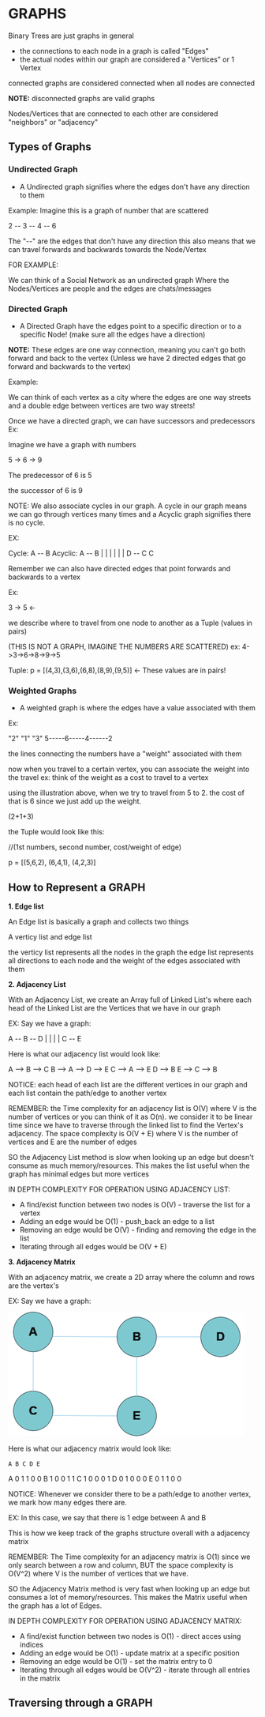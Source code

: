 # GRAPHS

Binary Trees are just graphs in general

* the connections to each node in a graph is called "Edges"
* the actual nodes within our graph are considered a "Vertices" or 1 Vertex

connected graphs are considered connected when all nodes are connected

**NOTE:** disconnected graphs are valid graphs

Nodes/Vertices that are connected to each other are considered "neighbors" or "adjacency"

## Types of Graphs

### Undirected Graph

- A Undirected graph signifies where the edges don't have any direction to them

Example: 
Imagine this is a graph of number that are scattered

2 -- 3 -- 4 -- 6

The "--" are the edges that don't have any direction
this also means that we can travel forwards and backwards towards the Node/Vertex

FOR EXAMPLE:

We can think of a Social Network as an undirected graph
Where the Nodes/Vertices are people and the edges are chats/messages


### Directed Graph

- A Directed Graph have the edges point to a specific direction or to a specific Node! (make sure all the edges have a direction)

**NOTE:** These edges are one way connection, meaning you can't go both forward and back to the vertex (Unless we have 2 directed edges that go forward and backwards to the vertex)

Example: 

We can think of each vertex as a city where the edges are one way streets and a double edge between vertices are two way streets!

Once we have a directed graph, we can have successors and predecessors
Ex:

Imagine we have a graph with numbers

5 -> 6 -> 9

The predecessor of 6 is 5

the successor of 6 is 9

NOTE: We also associate cycles in our graph. A cycle in our graph means we can go through vertices many times and a Acyclic graph signifies there is no cycle.

EX: 

Cycle:   A -- B     Acyclic:    A -- B
         |    |                      |
         |    |                      |
         D -- C                      C



Remember we can also have directed edges that point forwards and backwards to a vertex

Ex:

3 -> 5
  <-

we describe where to travel from one node to another as a Tuple (values in pairs)

(THIS IS NOT A GRAPH, IMAGINE THE NUMBERS ARE SCATTERED)
ex: 4->3->6->8->9->5

Tuple: p = [(4,3),(3,6),(6,8),(8,9),(9,5)] <- These values are in pairs!

### Weighted Graphs

- A weighted graph is where the edges have a value associated with them

Ex:



  "2"   "1"    "3"
5-----6-----4------2

the lines connecting the numbers have a "weight" associated with them


now when you travel to a certain vertex, you can associate the weight into the travel
ex: think of the weight as a cost to travel to a vertex

using the illustration above, when we try to travel from 5 to 2. the cost of that is 6 since we just add up the weight.

(2+1+3)

the Tuple would look like this:

//(1st numbers, second number, cost/weight of edge)

p = [(5,6,2), (6,4,1), (4,2,3)]



## How to Represent a GRAPH

**1. Edge list**

An Edge list is basically a graph and collects two things

A verticy list and edge list

the verticy list represents all the nodes in the graph
the edge list represents all directions to each node and the weight of the edges associated with them

**2. Adjacency List**

With an Adjacency List, we create an Array full of Linked List's where each head of the Linked List are the Vertices that we have in our graph

EX:
Say we have a graph:

A -- B -- D
|    |
|    |
C -- E

Here is what our adjacency list would look like:

A --> B --> C
B --> A --> D --> E
C --> A --> E
D --> B
E --> C --> B

NOTICE: each head of each list are the different vertices in our graph and each list contain the path/edge to another vertex

REMEMBER: the Time complexity for an adjacency list is O(V) where V is the number of vertices or you can think of it as O(n). we consider it to be linear time since we have to traverse through the linked list to find the Vertex's adjacency. The space complexity is O(V + E) where V is the number of vertices and E are the number of edges

SO the Adjacency List method is slow when looking up an edge but doesn't consume as much memory/resources. This makes the list useful when the graph has minimal edges but more vertices

IN DEPTH COMPLEXITY FOR OPERATION USING ADJACENCY LIST:

 - A find/exist function between two nodes is O(V) - traverse the list for a vertex
 - Adding an edge would be O(1) - push_back an edge to a list
 - Removing an edge would be O(V) - finding and removing the edge in the list
 - Iterating through all edges would be O(V + E)


**3. Adjacency Matrix**

With an adjacency matrix, we create a 2D array where the column and rows are the vertex's

EX:
Say we have a graph:

![Diagram](/DiagramNotes/Graphs1.drawio.png)

Here is what our adjacency matrix would look like:

    A B C D E
    
A   0 1 1 0 0
B   1 0 0 1 1
C   1 0 0 0 1
D   0 1 0 0 0
E   0 1 1 0 0


NOTICE: Whenever we consider there to be a path/edge to another vertex, we mark how many edges there are. 

EX: In this case, we say that there is 1 edge between A and B

This is how we keep track of the graphs structure overall with a adjacency matrix

REMEMBER: The Time complexity for an adjacency matrix is O(1) since we only search between a row and column, BUT the space complexity is O(V^2) where V is the number of vertices that we have.

SO the Adjacency Matrix method is very fast when looking up an edge but consumes a lot of memory/resources. This makes the Matrix useful when the graph has a lot of Edges.

IN DEPTH COMPLEXITY FOR OPERATION USING ADJACENCY MATRIX:
 - A find/exist function between two nodes is O(1) - direct acces using indices
 - Adding an edge would be O(1) - update matrix at a specific position
 - Removing an edge would be O(1) - set the matrix entry to 0
 - Iterating through all edges would be O(V^2) - iterate through all entries in the matrix

 ## Traversing through a GRAPH


 